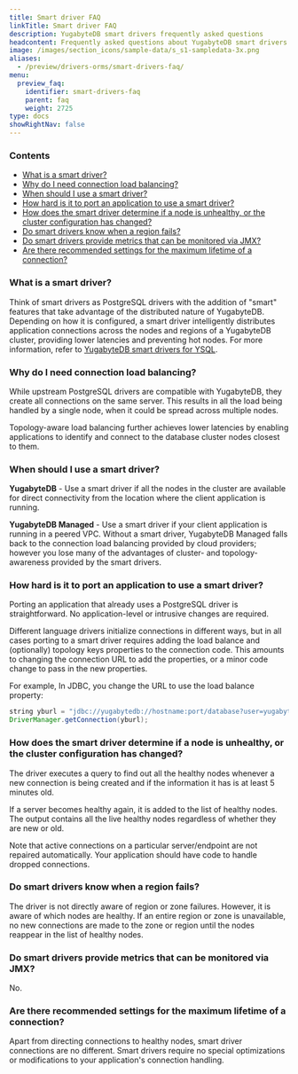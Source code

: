 ```yaml
---
title: Smart driver FAQ
linkTitle: Smart driver FAQ
description: YugabyteDB smart drivers frequently asked questions
headcontent: Frequently asked questions about YugabyteDB smart drivers
image: /images/section_icons/sample-data/s_s1-sampledata-3x.png
aliases:
  - /preview/drivers-orms/smart-drivers-faq/
menu:
  preview_faq:
    identifier: smart-drivers-faq
    parent: faq
    weight: 2725
type: docs
showRightNav: false
---
```


### Contents

- [What is a smart driver?](#what-is-a-smart-driver)
- [Why do I need connection load balancing?](#why-do-i-need-connection-load-balancing)
- [When should I use a smart driver?](#when-should-i-use-a-smart-driver)
- [How hard is it to port an application to use a smart driver?](#how-hard-is-it-to-port-an-application-to-use-a-smart-driver)
- [How does the smart driver determine if a node is unhealthy, or the cluster configuration has changed?](#how-does-the-smart-driver-determine-if-a-node-is-unhealthy-or-the-cluster-configuration-has-changed)
- [Do smart drivers know when a region fails?](#do-smart-drivers-know-when-a-region-fails)
- [Do smart drivers provide metrics that can be monitored via JMX?](#do-smart-drivers-provide-metrics-that-can-be-monitored-via-jmx)
- [Are there recommended settings for the maximum lifetime of a connection?](#are-there-recommended-settings-for-the-maximum-lifetime-of-a-connection)

### What is a smart driver?

Think of smart drivers as PostgreSQL drivers with the addition of "smart" features that take advantage of the distributed nature of YugabyteDB. Depending on how it is configured, a smart driver intelligently distributes application connections across the nodes and regions of a YugabyteDB cluster, providing lower latencies and preventing hot nodes. For more information, refer to [YugabyteDB smart drivers for YSQL](../../drivers-orms/smart-drivers/).

### Why do I need connection load balancing?

While upstream PostgreSQL drivers are compatible with YugabyteDB, they create all connections on the same server. This results in all the load being handled by a single node, when it could be spread across multiple nodes.

Topology-aware load balancing further achieves lower latencies by enabling applications to identify and connect to the database cluster nodes closest to them.

### When should I use a smart driver?

**YugabyteDB** - Use a smart driver if all the nodes in the cluster are available for direct connectivity from the location where the client application is running.

**YugabyteDB Managed** - Use a smart driver if your client application is running in a peered VPC. Without a smart driver, YugabyteDB Managed falls back to the connection load balancing provided by cloud providers; however you lose many of the advantages of cluster- and topology-awareness provided by the smart drivers.

### How hard is it to port an application to use a smart driver?

Porting an application that already uses a PostgreSQL driver is straightforward. No application-level or intrusive changes are required.

Different language drivers initialize connections in different ways, but in all cases porting to a smart driver requires adding the load balance and (optionally) topology keys properties to the connection code. This amounts to changing the connection URL to add the properties, or a minor code change to pass in the new properties.

For example, In JDBC, you change the URL to use the load balance property:

```java
string yburl = "jdbc://yugabytedb://hostname:port/database?user=yugabyte&password=yugabyte&load-balance=true"
DriverManager.getConnection(yburl);
```

### How does the smart driver determine if a node is unhealthy, or the cluster configuration has changed?

The driver executes a query to find out all the healthy nodes whenever a new connection is being created and if the information it has is at least 5 minutes old.

If a server becomes healthy again, it is added to the list of healthy nodes. The output contains all the live healthy nodes regardless of whether they are new or old.

Note that active connections on a particular server/endpoint are not repaired automatically. Your application should have code to handle dropped connections.

### Do smart drivers know when a region fails?

The driver is not directly aware of region or zone failures. However, it is aware of which nodes are healthy. If an entire region or zone is unavailable, no new connections are made to the zone or region until the nodes reappear in the list of healthy nodes.

### Do smart drivers provide metrics that can be monitored via JMX?

No.

### Are there recommended settings for the maximum lifetime of a connection?

Apart from directing connections to healthy nodes, smart driver connections are no different. Smart drivers require no special optimizations or modifications to your application's connection handling.
